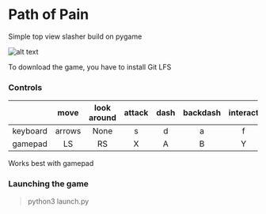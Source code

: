 # Path of Pain

Simple top view slasher build on pygame

![alt text](https://i.imgur.com/j1OqoOF.png)

To download the game, you have to install Git LFS

### Controls

|    | move  | look around |  attack |  dash | backdash  | interact | exit/menu  |  restart |
| :------------: | :------------: |:------------: | :------------: | :------------: | :------------: | :------------: | :------------: | :------------: |
| keyboard  | arrows  | None |s  |  d |  a | f | Esc | Tab  | 
|  gamepad | LS  | RS  |X  | A  | B | Y | Back  | Start  | 

Works best with gamepad

### Launching the game

> python3 launch.py
